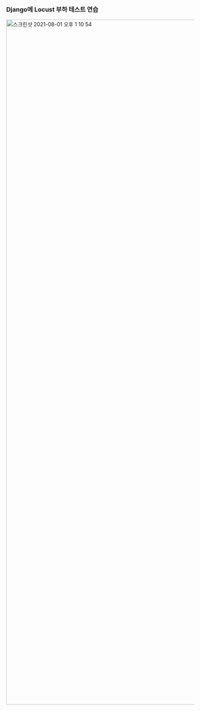 ### Django에 Locust 부하 테스트 연습

<img width="1830" alt="스크린샷 2021-08-01 오후 1 10 54" src="https://user-images.githubusercontent.com/22572874/127758980-ebaa4953-2203-47ee-96de-641b39876002.png">
